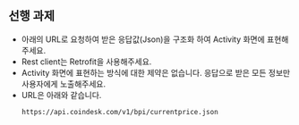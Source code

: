 ## 선행 과제
- 아래의 URL로 요청하여 받은 응답값(Json)을 구조화 하여 Activity 화면에 표현해주세요.
- Rest client는 Retrofit을 사용해주세요.
- Activity 화면에 표현하는 방식에 대한 제약은 없습니다. 응답으로 받은 모든 정보만 사용자에게 노출해주세요.
- URL은 아래와 같습니다.
  ```
  https://api.coindesk.com/v1/bpi/currentprice.json
  ```

